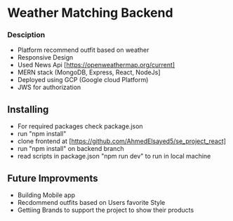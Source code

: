 # Weather Matching Backend

### Desciption

- Platform recommend outfit based on weather
- Responsive Design
- Used News Api [https://openweathermap.org/current]
- MERN stack (MongoDB, Express, React, NodeJs]
- Deployed using GCP (Google cloud Platform)
- JWS for authorization

## Installing
- For required packages check package.json
- run "npm install"
- clone frontend at [https://github.com/AhmedElsayed5/se_project_react]
- run "npm install" on backend branch
- read scripts in package.json "npm run dev" to run in local machine

## Future Improvments
- Building Mobile app
- Recdommend outfits based on Users favorite Style
- Gettiing Brands to support the project to show their products
